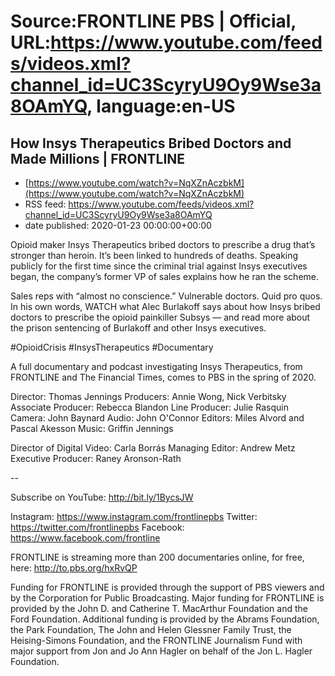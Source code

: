# Source:FRONTLINE PBS | Official, URL:https://www.youtube.com/feeds/videos.xml?channel_id=UC3ScyryU9Oy9Wse3a8OAmYQ, language:en-US

## How Insys Therapeutics Bribed Doctors and Made Millions | FRONTLINE
 - [https://www.youtube.com/watch?v=NqXZnAczbkM](https://www.youtube.com/watch?v=NqXZnAczbkM)
 - RSS feed: https://www.youtube.com/feeds/videos.xml?channel_id=UC3ScyryU9Oy9Wse3a8OAmYQ
 - date published: 2020-01-23 00:00:00+00:00

Opioid maker Insys Therapeutics bribed doctors to prescribe a drug that’s stronger than heroin. It’s been linked to hundreds of deaths. Speaking publicly for the first time since the criminal trial against Insys executives began, the company’s former VP of sales explains how he ran the scheme.

Sales reps with “almost no conscience.” Vulnerable doctors. Quid pro quos. In his own words, WATCH what Alec Burlakoff says about how Insys bribed doctors to prescribe the opioid painkiller Subsys — and read more about the prison sentencing of Burlakoff and other Insys executives.

#OpioidCrisis #InsysTherapeutics #Documentary 

A full documentary and podcast investigating Insys Therapeutics, from FRONTLINE and The Financial Times, comes to PBS in the spring of 2020.

Director: Thomas Jennings
Producers: Annie Wong, Nick Verbitsky
Associate Producer: Rebecca Blandon
Line Producer: Julie Rasquin
Camera: John Baynard
Audio: John O'Connor
Editors: Miles Alvord and Pascal Akesson
Music: Griffin Jennings
 
Director of Digital Video: Carla Borrás
Managing Editor: Andrew Metz
Executive Producer: Raney Aronson-Rath

--

Subscribe on YouTube: http://bit.ly/1BycsJW

Instagram: https://www.instagram.com/frontlinepbs
Twitter: https://twitter.com/frontlinepbs
Facebook: https://www.facebook.com/frontline

FRONTLINE is streaming more than 200 documentaries online, for free, here: http://to.pbs.org/hxRvQP 

Funding for FRONTLINE is provided through the support of PBS viewers and by the Corporation for Public Broadcasting. Major funding for FRONTLINE is provided by the John D. and Catherine T. MacArthur Foundation and the Ford Foundation. Additional funding is provided by the Abrams Foundation, the Park Foundation, The John and Helen Glessner Family Trust, the Heising-Simons Foundation, and the FRONTLINE Journalism Fund with major support from Jon and Jo Ann Hagler on behalf of the Jon L. Hagler Foundation.

